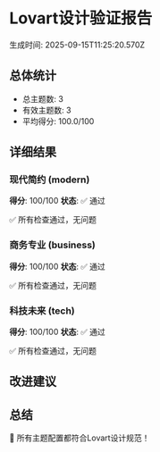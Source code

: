 # Lovart设计验证报告

生成时间: 2025-09-15T11:25:20.570Z

## 总体统计

- 总主题数: 3
- 有效主题数: 3
- 平均得分: 100.0/100

## 详细结果

### 现代简约 (modern)

**得分**: 100/100
**状态**: ✅ 通过

✅ 所有检查通过，无问题

### 商务专业 (business)

**得分**: 100/100
**状态**: ✅ 通过

✅ 所有检查通过，无问题

### 科技未来 (tech)

**得分**: 100/100
**状态**: ✅ 通过

✅ 所有检查通过，无问题

## 改进建议

## 总结

🎉 所有主题配置都符合Lovart设计规范！
